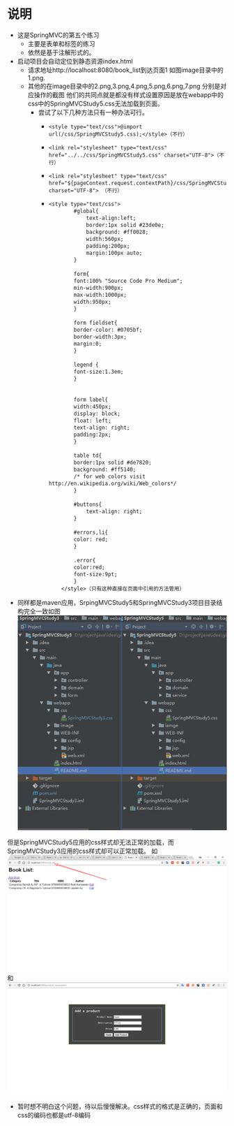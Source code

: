 # 说明
- 这是SpringMVC的第五个练习
  - 主要是表单和标签的练习
  - 依然是基于注解形式的。
- 启动项目会自动定位到静态资源index.html
  - 请求地址http://localhost:8080/book_list到达页面1 如图image目录中的1.png.
  - 其他的在image目录中的2.png,3.png,4.png,5.png,6.png,7.png 分别是对应操作的截图
  他们的共同点就是都没有样式设置原因是放在webapp中的css中的SpringMVCStudy5.css无法加载到页面。
    - 尝试了以下几种方法只有一种办法可行。
      -     <style type="text/css">@import url(/css/SpringMVCStudy5.css);</style>（不行）
      -     <link rel="stylesheet" type="text/css" href="../../css/SpringMVCStudy5.css" charset="UTF-8">（不行）
      -     <link rel="stylesheet" type="text/css" href="${pageContext.request.contextPath}/css/SpringMVCStudy5.css" charset="UTF-8"> （不行）
      -     <style type="text/css">
                    #global{
                        text-align:left;
                        border:1px solid #23de0e;
                        background: #ff0028;
                        width:560px;
                        padding:200px;
                        margin:100px auto;
                    }
            
                    form{
                    font:100% "Source Code Pro Medium";
                    min-width:900px;
                    max-width:1000px;
                    width:950px;
                    }
            
                    form fieldset{
                    border-color: #0705bf;
                    border-width:3px;
                    margin:0;
                    }
            
                    legend {
                    font-size:1.3em;
                    }
            
            
                    form label{
                    width:450px;
                    display: block;
                    float: left;
                    text-align: right;
                    padding:2px;
                    }
            
                    table td{
                    border:1px solid #de7820;
                    background: #ff5140;
                    /* for web colors visit http://en.wikipedia.org/wiki/Web_colors*/
                    }
            
                    #buttons{
                        text-align: right;
                    }
            
                    #errors,li{
                    color: red;
                    }
            
                    .error{
                    color:red;
                    font-size:9pt;
                    }
                </style>（只有这种直接在页面中引用的方法管用）
- 同样都是maven应用，SrpingMVCStudy5和SpringMVCStudy3项目目录结构完全一致如图![](image/8.png)

但是SpringMVCStudy5应用的css样式却无法正常的加载，而SpringMVCStudy3应用的css样式却可以正常加载。
如![](image/2.png) 和![](image/3/2.png)

- 暂时想不明白这个问题，待以后慢慢解决。css样式的格式是正确的，页面和css的编码也都是utf-8编码